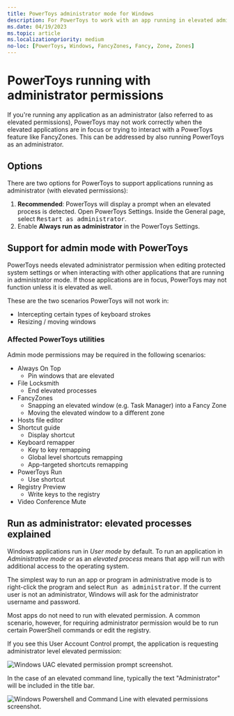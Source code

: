 ```yaml
---
title: PowerToys administrator mode for Windows
description: For PowerToys to work with an app running in elevated admin mode, PowerToys must be running in administrator mode as well.
ms.date: 04/19/2023
ms.topic: article
ms.localizationpriority: medium
no-loc: [PowerToys, Windows, FancyZones, Fancy, Zone, Zones]
---
```


# PowerToys running with administrator permissions

If you're running any application as an administrator (also referred to as elevated permissions), PowerToys may not work correctly when the elevated applications are in focus or trying to interact with a PowerToys feature like FancyZones. This can be addressed by also running PowerToys as an administrator.

## Options

There are two options for PowerToys to support applications running as administrator (with elevated permissions):

1. **Recommended**: PowerToys will display a prompt when an elevated process is detected. Open PowerToys Settings. Inside the General page, select <kbd>Restart as administrator</kbd>.
2. Enable **Always run as administrator** in the PowerToys Settings.

## Support for admin mode with PowerToys

PowerToys needs elevated administrator permission when editing protected system settings or when interacting with other applications that are running in administrator mode. If those applications are in focus, PowerToys may not function unless it is elevated as well.

These are the two scenarios PowerToys will not work in:

- Intercepting certain types of keyboard strokes
- Resizing / moving windows

### Affected PowerToys utilities

Admin mode permissions may be required in the following scenarios:

- Always On Top
  - Pin windows that are elevated
- File Locksmith
  - End elevated processes
- FancyZones
  - Snapping an elevated window (e.g. Task Manager) into a Fancy Zone
  - Moving the elevated window to a different zone
- Hosts file editor
- Shortcut guide
  - Display shortcut
- Keyboard remapper
  - Key to key remapping
  - Global level shortcuts remapping
  - App-targeted shortcuts remapping
- PowerToys Run
  - Use shortcut
- Registry Preview
  - Write keys to the registry
- Video Conference Mute

## Run as administrator: elevated processes explained

Windows applications run in _User mode_ by default. To run an application in _Administrative mode_ or as an _elevated process_ means that app will run with additional access to the operating system.

The simplest way to run an app or program in administrative mode is to right-click the program and select <kbd>Run as administrator</kbd>. If the current user is not an administrator, Windows will ask for the administrator username and password.

Most apps do not need to run with elevated permission. A common scenario, however, for requiring administrator permission would be to run certain PowerShell commands or edit the registry.

If you see this User Account Control prompt, the application is requesting administrator level elevated permission:

![Windows UAC elevated permission prompt screenshot.](../images/pt-admin-prompt.png)

In the case of an elevated command line, typically the text "Administrator" will be included in the title bar.

![Windows Powershell and Command Line with elevated permissions screenshot.](../images/pt-admin-terminal.png)
